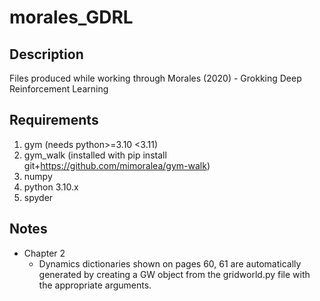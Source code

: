 # morales_GDRL

## Description
Files produced while working through Morales (2020) - Grokking Deep Reinforcement Learning

## Requirements
1. gym (needs python>=3.10 <3.11)
2. gym_walk (installed with pip install git+https://github.com/mimoralea/gym-walk)
3. numpy
4. python 3.10.x
5. spyder

## Notes
* Chapter 2
  * Dynamics dictionaries shown on pages 60, 61 are automatically generated by creating a GW object from the gridworld.py file with the appropriate arguments.
